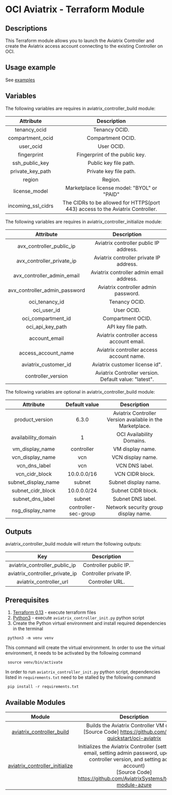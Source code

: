 # OCI Aviatrix - Terraform Module

## Descriptions
This Terraform module allows you to launch the Aviatrix Controller and create the Aviatrix access account connecting to the existing Controller on OCI.

## Usage example

See [examples](https://github.com/AviatrixSystems/terraform-aviatrix-oci-controller/blob/master/example/README.md)

## Variables

The following variables are requires in aviatrix_controller_build module:

|      Attribute      |                                   Description                                   |
|:-------------------:|:-------------------------------------------------------------------------------:|
|    tenancy_ocid     |                                  Tenancy OCID.                                  |
|  compartment_ocid   |                                Compartment OCID.                                |
|      user_ocid      |                                   User OCID.                                    |
|     fingerprint     |                         Fingerprint of the public key.                          |
|   ssh_public_key    |                              Public key file path.                              |
|  private_key_path   |                             Private key file path.                              |
|       region        |                                     Region.                                     |
|    license_model    |                   Marketplace license model: "BYOL" or "PAID"                   |
| incoming_ssl_cidrs  | The CIDRs to be allowed for HTTPS(port 443) access to the Aviatrix Controller.  |

The following variables are requires in aviatrix_controller_initialize module:

|           Attribute           |                      Description                       |
|:-----------------------------:|:------------------------------------------------------:|
|   avx_controller_public_ip    |         Aviatrix controller public IP address.         |
|   avx_controller_private_ip   |        Aviatrix controller private IP address.         |
|  avx_controller_admin_email   |        Aviatrix controller admin email address.        |
| avx_controller_admin_password |          Aviatrix controller admin password.           |
|        oci_tenancy_id         |                     Tenancy OCID.                      |
|          oci_user_id          |                       User OCID.                       |
|      oci_compartment_id       |                   Compartment OCID.                    |
|       oci_api_key_path        |                   API key file path.                   |
|         account_email         |       Aviatrix controller access account email.        |
|      access_account_name      |        Aviatrix controller access account name.        |
|     aviatrix_customer_id      |             Aviatrix customer license id".             |
|      controller_version       | Aviatrix Controller version. Default value: "latest".  |


The following variables are optional in aviatrix_controller_build module:

|      Attribute      |     Default value     |                        Description                        |
|:-------------------:|:---------------------:|:---------------------------------------------------------:|
|   product_version   |         6.3.0         | Aviatrix Controller Version available in the Marketplace. |
| availability_domain |           1           |                 OCI Availability Domains.                 |
|   vm_display_name   |      controller       |                     VM display name.                      |
|  vcn_display_name   |          vcn          |                     VCN display name.                     |
|    vcn_dns_label    |          vcn          |                      VCN DNS label.                       |
|   vcn_cidr_block    |      10.0.0.0/16      |                      VCN CIDR block.                      |
| subnet_display_name |        subnet         |                   Subnet display name.                    |
|  subnet_cidr_block  |      10.0.0.0/24      |                    Subnet CIDR block.                     |
|  subnet_dns_label   |        subnet         |                     Subnet DNS label.                     |
|  nsg_display_name   | controller-sec-group  |           Network security group display name.            |

## Outputs

aviatrix_controller_build module will return the following outputs:

|              Key               |      Description       |
|:------------------------------:|:----------------------:|
| aviatrix_controller_public_ip  | Controller public IP.  |
| aviatrix_controller_private_ip | Controller private IP. |
|    aviatrix_controller_url     |    Controller URL.     |

## Prerequisites
1. [Terraform 0.13](https://www.terraform.io/downloads.html) - execute terraform files
2. [Python3](https://www.python.org/downloads/) - execute `aviatrix_controller_init.py` python script
3. Create the Python virtual environment and install required dependencies in the terminal
``` shell
 python3 -m venv venv
```
This command will create the virtual environment. In order to use the virtual environment, it needs to be activated by the following command
``` shell
 source venv/bin/activate
```
In order to run `aviatrix_controller_init.py` python script, dependencies listed in `requirements.txt` need to be stalled by the following command
``` shell
 pip install -r requirements.txt
```

## Available Modules

|                                 Module                                  |                                                                                                        Description                                                                                                        |
|:-----------------------------------------------------------------------:|:-------------------------------------------------------------------------------------------------------------------------------------------------------------------------------------------------------------------------:|
|      [aviatrix_controller_build](module/aviatrix-controller-build)      |                                                      Builds the Aviatrix Controller VM on OCI <br />[Source Code] https://github.com/oracle-quickstart/oci-aviatrix                                                       |
| [aviatrix_controller_initialize](module/aviatrix-controller-initialize) | Initializes the Aviatrix Controller (setting admin email, setting admin password, upgrading controller version, and setting access account) <br />[Source Code] https://github.com/AviatrixSystems/terraform-module-azure |